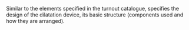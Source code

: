 Similar to the elements specified in the turnout catalogue, specifies the design of the dilatation device, its basic structure (components used and how they are arranged).

